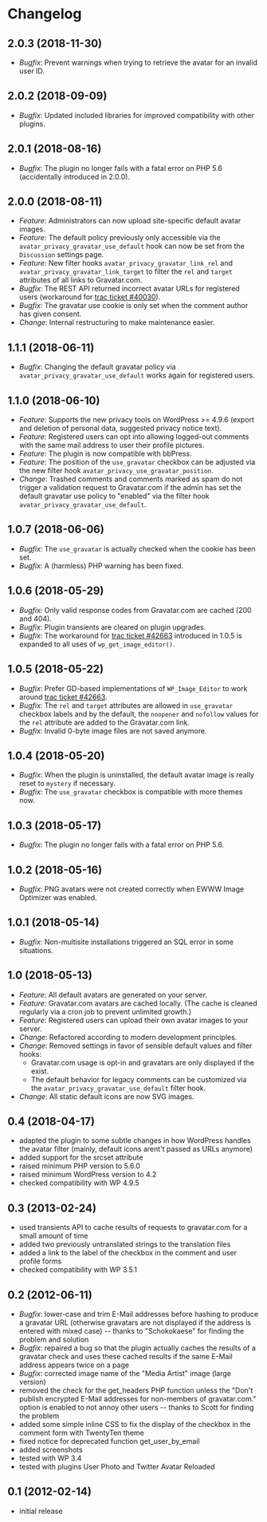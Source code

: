 # Changelog

## 2.0.3 (2018-11-30)
*   _Bugfix_: Prevent warnings when trying to retrieve the avatar for an invalid user ID.

## 2.0.2 (2018-09-09)
*   _Bugfix_: Updated included libraries for improved compatibility with other plugins.

## 2.0.1 (2018-08-16)
*   _Bugfix_: The plugin no longer fails with a fatal error on PHP 5.6 (accidentally introduced in 2.0.0).

## 2.0.0 (2018-08-11)
*   _Feature_: Administrators can now upload site-specific default avatar images.
*   _Feature_: The default policy previously only accessible via the `avatar_privacy_gravatar_use_default`
    hook can now be set from the `Discussion` settings page.
*   _Feature_: New filter hooks `avatar_privacy_gravatar_link_rel` and `avatar_privacy_gravatar_link_target`
    to filter the `rel` and `target` attributes of all links to Gravatar.com.
*   _Bugfix_: The REST API returned incorrect avatar URLs for registered users (workaround for
    [trac ticket #40030](https://core.trac.wordpress.org/ticket/40030)).
*   _Bugfix_: The gravatar use cookie is only set when the comment author has given consent.
*   _Change_: Internal restructuring to make maintenance easier.

## 1.1.1 (2018-06-11)
*   _Bugfix_: Changing the default gravatar policy via `avatar_privacy_gravatar_use_default`
    works again for registered users.

## 1.1.0 (2018-06-10)
*   _Feature_: Supports the new privacy tools on WordPress >= 4.9.6 (export and
    deletion of personal data, suggested privacy notice text).
*   _Feature_: Registered users can opt into allowing logged-out comments with the
    same mail address to user their profile pictures.
*   _Feature_: The plugin is now compatible with bbPress.
*   _Feature_: The position of the `use_gravatar` checkbox can be adjusted via the
    new filter hook `avatar_privacy_use_gravatar_position`.
*   _Change_: Trashed comments and comments marked as spam do not trigger a validation
    request to Gravatar.com if the admin has set the default gravatar use policy
    to "enabled" via the filter hook `avatar_privacy_gravatar_use_default`.

## 1.0.7 (2018-06-06)
*   _Bugfix_: The `use_gravatar` is actually checked when the cookie has been set.
*   _Bugfix_: A (harmless) PHP warning has been fixed.

## 1.0.6 (2018-05-29)
*   _Bugfix_: Only valid response codes from Gravatar.com are cached (200 and 404).
*   _Bugfix_: Plugin transients are cleared on plugin upgrades.
*   _Bugfix_: The workaround for [trac ticket #42663](https://core.trac.wordpress.org/ticket/42663)
    introduced in 1.0.5 is expanded to all uses of `wp_get_image_editor()`.

## 1.0.5 (2018-05-22)
*   _Bugfix_: Prefer GD-based implementations of `WP_Image_Editor` to work around
    [trac ticket #42663](https://core.trac.wordpress.org/ticket/42663).
*   _Bugfix_: The `rel` and `target` attributes are allowed in `use_gravatar`
    checkbox labels and by the default, the `noopener` and `nofollow` values for
    the `rel` attribute are added to the Gravatar.com link.
*   _Bugfix_: Invalid 0-byte image files are not saved anymore.

## 1.0.4 (2018-05-20)
*   _Bugfix_: When the plugin is uninstalled, the default avatar image is really
    reset to `mystery` if necessary.
*   _Bugfix_: The `use_gravatar` checkbox is compatible with more themes now.

## 1.0.3 (2018-05-17)
*   _Bugfix_: The plugin no longer fails with a fatal error on PHP 5.6.

## 1.0.2 (2018-05-16)
*   _Bugfix_: PNG avatars were not created correctly when EWWW Image Optimizer was enabled.

## 1.0.1 (2018-05-14)
*   _Bugfix_: Non-multisite installations triggered an SQL error in some situations.

## 1.0 (2018-05-13)
*   _Feature_: All default avatars are generated on your server.
*   _Feature_: Gravatar.com avatars are cached locally. (The cache is cleaned regularly
    via a cron job to prevent unlimited growth.)
*   _Feature_: Registered users can upload their own avatar images to your server.
*   _Change_: Refactored according to modern development principles.
*   _Change_: Removed settings in favor of sensible default values and filter hooks:
    -   Gravatar.com usage is opt-in and gravatars are only displayed if the exist.
    -   The default behavior for legacy comments can be customized via the
        `avatar_privacy_gravatar_use_default` filter hook.
*   _Change_: All static default icons are now SVG images.

## 0.4 (2018-04-17)
*   adapted the plugin to some subtle changes in how WordPress handles the avatar
    filter (mainly, default icons arent't passed as URLs anymore)
*   added support for the srcset attribute
*   raised minimum PHP version to 5.6.0
*   raised minimum WordPress version to 4.2
*   checked compatibility with WP 4.9.5

## 0.3 (2013-02-24)
*   used transients API to cache results of requests to gravatar.com for a small
    amount of time
*   added two previously untranslated strings to the translation files
*   added a link to the label of the checkbox in the comment and user profile forms
*   checked compatibility with WP 3.5.1

## 0.2 (2012-06-11)
*   _Bugfix_: lower-case and trim E-Mail addresses before hashing to produce a
    gravatar URL (otherwise gravatars are not displayed if the address is entered
    with mixed case) -- thanks to "Schokokaese" for finding the problem and solution
*   _Bugfix_: repaired a bug so that the plugin actually caches the results of a
    gravatar check and uses these cached results if the same E-Mail address appears
    twice on a page
*   _Bugfix_: corrected image name of the "Media Artist" image (large version)
*   removed the check for the get_headers PHP function unless the "Don't publish
    encrypted E-Mail addresses for non-members of gravatar.com." option is enabled
    to not annoy other users -- thanks to Scott for finding the problem
*   added some simple inline CSS to fix the display of the checkbox in the comment
    form with TwentyTen theme
*   fixed notice for deprecated function get_user_by_email
*   added screenshots
*   tested with WP 3.4
*   tested with plugins User Photo and Twitter Avatar Reloaded

## 0.1 (2012-02-14)
*   initial release
